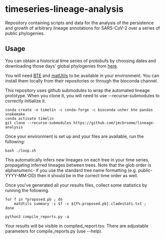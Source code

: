 # timeseries-lineage-analysis
Repository containing scripts and data for the analysis of the persistence and growth of arbitrary lineage annotations for SARS-CoV-2 over a series of public phylogenies. 

## Usage

You can obtain a historical time series of protobufs by choosing dates and downloading those days' global phylogenies from [here](http://hgdownload.soe.ucsc.edu/goldenPath/wuhCor1/UShER_SARS-CoV-2/). 

You will need [BTE](https://github.com/jmcbroome/BTE) and [matUtils](https://github.com/yatisht/usher) to be available in your environment. You can install them locally from their repositories or through the bioconda channel.

This repository uses github submodules to wrap the automated lineage prototype. When you clone it, you will need to use --recurse-submodules to correctly initialize it.

```
conda create -n timelin -c conda-forge -c bioconda usher bte pandas snakemake
conda activate timelin
git clone --recurse-submodules https://github.com/jmcbroome/lineage-analysis
```

Once your environment is set up and your files are available, run the following:

```
bash ./loop.sh
```

This automatically infers new lineages on each tree in your time series, propagating inferred lineages between trees. Note that the glob order is alphanumeric- if you use the standard tree name formatting (e.g. public-YYYY-MM-DD) then it should be in the correct time order as well.

Once you've generated all your results files, collect some statistics by running the following.

```
for f in *proposed.pb ; do
    matUtils summary -i $f -c ${f%.proposed.pb}.cladestats.txt ;
done
```

```
python3 compile_reports.py -a
```

Your results will be visible in compiled_report.tsv. There are adjustable parameters for compile_reports.py (use --help).
